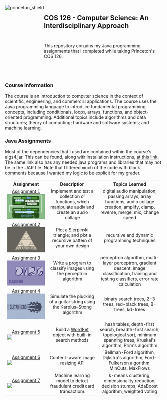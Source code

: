  <img src="https://www.cs.princeton.edu/courses/archive/spring20/cos226/images/princeton-shield.gif" alt=princeton_shield align=left height=210 />  

 ## COS 126 - Computer Science: An Interdisciplinary Approach<br></br>
 
 This repository contains my Java programming assignments that I completed while taking Princeton's COS 126.
 <br></br>
 <br></br>
 ### Course Information
 The course is an introduction to computer science in the context of scientific, engineering, and commercial applications. The course uses the Java programming language to introduce fundamental  programming concepts, including conditionals, loops, arrays, functions, and object-oriented programming. Additional topics include algorithms and data structures; theory of computing; hardware  and software systems; and machine learning.
 
 ### Java Assignments
 Most of the dependencies that I used are contained within the course's algs4.jar. This can be found, along with installation instructions, [at this link](https://algs4.cs.princeton.edu/code).   The same link also has any needed java programs and libraries that may not be in the .JAR file. Note that I littered much of the code with block comments because
 I wanted my logic to be explicit for my grader.
 
 <table style="width:100%">
  <tr>
    <th>Assignment</th>
    <th>Description</th>
    <th>Topics Learned</th>
  </tr>
  <tr>
    <td>
     <div align="center">
       <a href="https://github.com/angelztang/cos126/tree/master/functions"> Assignment 1 </a>
     </div>
       <img src="./functions/logo.png" width = 300>
     </a>
    </td>
    <td>
      <div align="center"> Implement and test a collection of functions, which manipulate audio and create an audio collage </div>
    </td>
    <td> 
      <div align="center"> digital audio manipulation, passing arrays, array functions, audio collage creation, amplify, clamp, reverse, merge, mix, change speed </div>
    </td>
  </tr>
  <tr>
    <td>
      <div align="center">
        <a href="https://github.com/angelztang/cos126/tree/master/sierpinski"> Assignment 2 </a>
      </div>
        <img src="./sierpinski/logo.png" width = 400>
      </a>       
    </td>
    <td>
      <div align="center"> Plot a Sierpinski triangle; and plot a recursive pattern of your own design </div>
    </td>
    <td>
      <div align="center"> recursive and dynamic programming techniques </div>
    </td>
  </tr>
   <tr>
    <td>
      <div align="center">
        <a href="https://github.com/angelztang/cos126/tree/master/classifier"> Assignment 3 </a>
      </div>
        <img src="./classifier/logo.png" width = 300>
      </a>       
    </td>
    <td>
      <div align="center"> Write a program to classify images using the perceptron algorithm </div>
    </td>
    <td>
      <div align="center"> perceptron algorithm, multi-layer perceptron, gradient descent, image classification, training and testing classifiers, error rate calculation </div>
    </td>
  </tr>
   <tr>
    <td>
      <div align="center">
        <a href="https://github.com/angelztang/cos126/tree/master/guitar"> Assignment 4 </a>
      </div>
        <img src="./guitar/logo.png" width = 300>
      </a>       
    </td>
    <td>
      <div align="center"> Simulate the plucking of a guitar string using the Karplus–Strong algorithm </div>
    </td>
    <td>
      <div align="center"> binary search trees, 2-3 trees, red-black trees, B-trees, kd-trees </div>
    </td>
  </tr>
   <tr>
    <td>
      <div align="center">
        <a href="https://github.com/angelztang/cos226/tree/master/wordnet"> Assignment 5 </a>
      </div>
      <a href="https://www.cs.princeton.edu/courses/archive/spring24/cos226/assignments/wordnet/specification.php">
        <img src="./wordnet/logo.png" width = 300>
      </a>       
    </td>
    <td>
      <div align="center"> Build a <a href="https://wordnet.princeton.edu"> WordNet </a> object with built-in search methods </div>
    </td>
    <td>
      <div align="center"> hash tables, depth-first search, breadth-first search, topological sort, minimum spanning trees, Kruskal's algorithm, Prim's algorithm </div>
    </td>
  </tr>
   <tr>
    <td>
      <div align="center">
        <a href="https://github.com/angelztang/cos226/tree/master/seam"> Assignment 6 </a>
      </div>
      <a href="https://www.cs.princeton.edu/courses/archive/spring24/cos226/assignments/seam/specification.php">
        <img src="./seam/logo.png" width = 300>
      </a>       
    </td>
    <td>
      <div align="center"> Content-aware image resizing API </div>
    </td>
    <td>
      <div align="center"> Bellman-Ford algorithm, Dijkstra's algorithm, Ford-Fulkerson algorithm, MinCuts, MaxFlows </div>
    </td>
  </tr>
    </tr>
   <tr>
    <td>
      <div align="center">
        <a href="https://github.com/angelztang/cos226/tree/master/fraud"> Assignment 7 </a>
      </div>
      <a href="https://www.cs.princeton.edu/courses/archive/spring24/cos226/assignments/fraud/specification.php">
        <img src="./fraud/logo.png" width = 300>
      </a>       
    </td>
    <td>
      <div align="center"> Machine learning model to detect fraudulent credit card transactions </div>
    </td>
    <td>
      <div align="center"> k-means clustering, dimensionality reduction, decision stumps, AdaBoost algorithm, weighted voting </div>
    </td>
  </tr>
</table>
